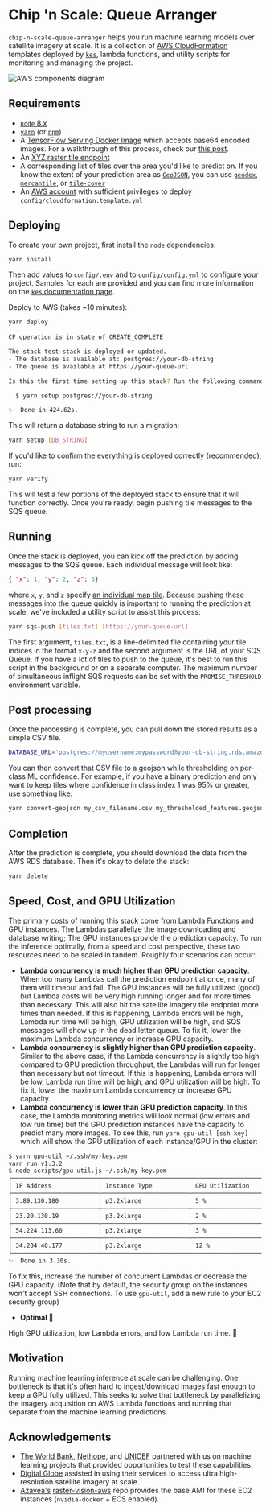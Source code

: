 # Chip 'n Scale: Queue Arranger

`chip-n-scale-queue-arranger` helps you run machine learning models over satellite imagery at scale. It is a collection of [AWS CloudFormation](https://aws.amazon.com/cloudformation/) templates deployed by [`kes`](http://devseed.com/kes/), lambda functions, and utility scripts for monitoring and managing the project.

![AWS components diagram](diagram.png)

## Requirements

- [`node` 8.x](https://nodejs.org/en/)
- [`yarn`](https://yarnpkg.com/en/) (or [`npm`](https://www.npmjs.com/))
- A [TensorFlow Serving Docker Image](https://www.tensorflow.org/tfx/serving/serving_basic) which accepts base64 encoded images. For a walkthrough of this process, check our [this post](https://medium.com/devseed/technical-walkthrough-packaging-ml-models-for-inference-with-tf-serving-2a50f73ce6f8).
- An [XYZ raster tile endpoint](https://docs.mapbox.com/api/maps/#maps)
- A corresponding list of tiles over the area you'd like to predict on. If you know the extent of your prediction area as [`GeoJSON`](http://geojson.org/), you can use [`geodex`](https://github.com/developmentseed/geodex), [`mercantile`](https://github.com/mapbox/mercantile), or [`tile-cover`](https://github.com/mapbox/tile-cover)
- An [AWS account](https://aws.amazon.com/) with sufficient privileges to deploy `config/cloudformation.template.yml`

## Deploying

To create your own project, first install the `node` dependencies:

```sh
yarn install
```

Then add values to `config/.env` and to `config/config.yml` to configure your project. Samples for each are provided and you can find more information on the [`kes` documentation page](http://devseed.com/kes/).

Deploy to AWS (takes ~10 minutes):

```sh
yarn deploy
...
CF operation is in state of CREATE_COMPLETE

The stack test-stack is deployed or updated.
- The database is available at: postgres://your-db-string
- The queue is available at https://your-queue-url

Is this the first time setting up this stack? Run the following command to set up the database:

  $ yarn setup postgres://your-db-string

✨  Done in 424.62s.
```

This will return a database string to run a migration:

```sh
yarn setup [DB_STRING]
```

If you'd like to confirm the everything is deployed correctly (recommended), run:

```sh
yarn verify
```

This will test a few portions of the deployed stack to ensure that it will function correctly. Once you're ready, begin pushing tile messages to the SQS queue.

## Running

Once the stack is deployed, you can kick off the prediction by adding messages to the SQS queue. Each individual message will look like:

```json
{ "x": 1, "y": 2, "z": 3}
```

where `x`, `y`, and `z` specify [an individual map tile](https://wiki.openstreetmap.org/wiki/Slippy_map_tilenames). Because pushing these messages into the queue quickly is important to running the prediction at scale, we've included a utility script to assist this process:

```sh
yarn sqs-push [tiles.txt] [https://your-queue-url]
```

 The first argument, `tiles.txt`, is a line-delimited file containing your tile indices in the format `x-y-z` and the second argument is the URL of your SQS Queue. If you have a lot of tiles to push to the queue, it's best to run this script in the background or on a separate computer.  The maximum number of simultaneous inflight SQS requests can be set with the `PROMISE_THRESHOLD` environment variable.

## Post processing

Once the processing is complete, you can pull down the stored results as a simple CSV file.

```sh
DATABASE_URL='postgres://myusername:mypassword@your-db-string.rds.amazonaws.com:5432/ResultsDB' yarn download my_csv_filename.csv
```

You can then convert that CSV file to a geojson while thresholding on per-class ML confidence. For example, if you have a binary prediction and only want to keep tiles where confidence in class index 1 was 95% or greater, use something like:

```sh
yarn convert-geojson my_csv_filename.csv my_thresholded_features.geojson --thresh_ind 1 --thresh 0.95
```

## Completion

After the prediction is complete, you should download the data from the AWS RDS database. Then it's okay to delete the stack:

```sh
yarn delete
```

## Speed, Cost, and GPU Utilization

The primary costs of running this stack come from Lambda Functions and GPU instances. The Lambdas parallelize the image downloading and database writing; The GPU instances provide the prediction capacity. To run the inference optimally, from a speed and cost perspective, these two resources need to be scaled in tandem. Roughly four scenarios can occur:
- **Lambda concurrency is much higher than GPU prediction capacity**. When too many Lambdas call the prediction endpoint at once, many of them will timeout and fail. The GPU instances will be fully utilized (good) but Lambda costs will be very high running longer and for more times than necessary. This will also hit the satellite imagery tile endpoint more times than needed. If this is happening, Lambda errors will be high, Lambda run time will be high, GPU utilization will be high, and SQS messages will show up in the dead letter queue. To fix it, lower the maximum Lambda concurrency or increase GPU capacity.
- **Lambda concurrency is slightly higher than GPU prediction capacity**. Similar to the above case, if the Lambda concurrency is slightly too high compared to GPU prediction throughput, the Lambdas will run for longer than necessary but not timeout. If this is happening, Lambda errors will be low, Lambda run time will be high, and GPU utilization will be high. To fix it, lower the maximum Lambda concurrency or increase GPU capacity.
- **Lambda concurrency is lower than GPU prediction capacity**. In this case, the Lambda monitoring metrics will look normal (low errors and low run time) but the GPU prediction instances have the capacity to predict many more images. To see this, run `yarn gpu-util [ssh key]` which will show the GPU utilization of each instance/GPU in the cluster:

```bash
$ yarn gpu-util ~/.ssh/my-key.pem
yarn run v1.3.2
$ node scripts/gpu-util.js ~/.ssh/my-key.pem
┌────────────────────────┬────────────────────────┬────────────────────────┐
│ IP Address             │ Instance Type          │ GPU Utilization        │
├────────────────────────┼────────────────────────┼────────────────────────┤
│ 3.89.130.180           │ p3.2xlarge             │ 5 %                    │
├────────────────────────┼────────────────────────┼────────────────────────┤
│ 23.20.130.19           │ p3.2xlarge             │ 2 %                    │
├────────────────────────┼────────────────────────┼────────────────────────┤
│ 54.224.113.60          │ p3.2xlarge             │ 3 %                    │
├────────────────────────┼────────────────────────┼────────────────────────┤
│ 34.204.40.177          │ p3.2xlarge             │ 12 %                   │
└────────────────────────┴────────────────────────┴────────────────────────┘
✨  Done in 3.30s.
```

To fix this, increase the number of concurrent Lambdas or decrease the GPU capacity. (Note that by default, the security group on the instances won't accept SSH connections. To use `gpu-util`, add a new rule to your EC2 security group)

- **Optimal :tada:**

High GPU utilization, low Lambda errors, and low Lambda run time. :ship:

## Motivation

Running machine learning inference at scale can be challenging. One bottleneck is that it's often hard to ingest/download images fast enough to keep a GPU fully utilized. This seeks to solve that bottleneck by parallelizing the imagery acquisition on AWS Lambda functions and running that separate from the machine learning predictions.

## Acknowledgements

- [The World Bank](https://www.worldbank.org/), [Nethope](https://nethope.org/), and [UNICEF](https://www.unicef.org/) partnered with us on machine learning projects that provided opportunities to test these capabilities.
- [Digital Globe](https://www.digitalglobe.com/) assisted in using their services to access ultra high-resolution satellite imagery at scale.
- [Azavea's](https://www.azavea.com/) [raster-vision-aws](https://github.com/azavea/raster-vision-aws) repo provides the base AMI for these EC2 instances (`nvidia-docker` + ECS enabled).
